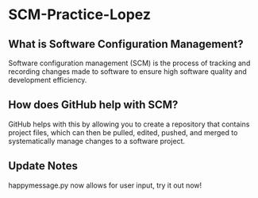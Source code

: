 # SCM-Practice-Lopez
## What is Software Configuration Management?
Software configuration management (SCM) is the process of tracking and recording changes made to software to ensure high software quality and development efficiency. 

## How does GitHub help with SCM?
GitHub helps with this by allowing you to create a repository that contains project files, which can then be pulled, edited, pushed, and merged to systematically manage changes to a software project.

## Update Notes
happymessage.py now allows for user input, try it out now!
